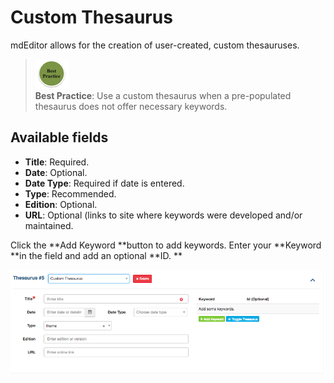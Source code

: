 # Custom Thesaurus

mdEditor allows for the creation of user-created, custom thesauruses.

> ![](/assets/best_practice_small.png)  
> **Best Practice**: Use a custom thesaurus when a pre-populated thesaurus does not offer necessary keywords.

## Available fields

* **Title**: Required.
* **Date**: Optional.
* **Date Type**: Required if date is entered.
* **Type**: Recommended.
* **Edition**: Optional.
* **URL**: Optional \(links to site where keywords were developed and/or maintained.

Click the **Add Keyword **button to add keywords. Enter your **Keyword **in the field and add an optional **ID. **

![](/assets/thesaurus_screenshot.png)

